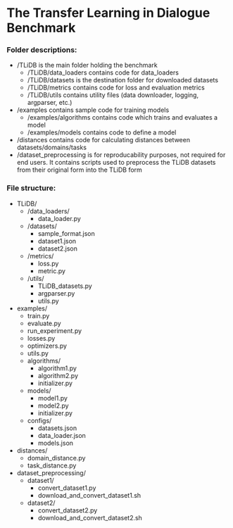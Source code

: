 # The Transfer Learning in Dialogue Benchmark

### Folder descriptions:

- /TLiDB is the main folder holding the benchmark
    - /TLiDB/data_loaders contains code for data_loaders
    - /TLiDB/datasets is the destination folder for downloaded datasets
    - /TLiDB/metrics contains code for loss and evaluation metrics
    - /TLiDB/utils contains utility files (data downloader, logging, argparser, etc.)
- /examples contains sample code for training models
    - /examples/algorithms contains code which trains and evaluates a model
    - /examples/models contains code to define a model
- /distances contains code for calculating distances between datasets/domains/tasks
- /dataset_preprocessing is for reproducability purposes, not required for end users. It contains scripts used to preprocess the TLiDB datasets from their original form into the TLiDB form


### File structure:

- TLiDB/
    - /data_loaders/
        - data_loader.py
    - /datasets/
        - sample_format.json
        - dataset1.json
        - dataset2.json
    - /metrics/
        - loss.py
        - metric.py
    - /utils/
        - TLiDB_datasets.py
        - argparser.py
        - utils.py
- examples/
    - train.py
    - evaluate.py
    - run_experiment.py
    - losses.py
    - optimizers.py
    - utils.py
    - algorithms/
        - algorithm1.py
        - algorithm2.py
        - initializer.py
    - models/
        - model1.py
        - model2.py
        - initializer.py
    - configs/
        - datasets.json
        - data_loader.json
        - models.json
- distances/
    - domain_distance.py
    - task_distance.py
- dataset_preprocessing/
    - dataset1/
        - convert_dataset1.py
        - download_and_convert_dataset1.sh
    - dataset2/
        - convert_dataset2.py
        - download_and_convert_dataset2.sh
